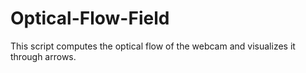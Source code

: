 # Optical-Flow-Field

This script computes the optical flow of the webcam and visualizes it through arrows.
